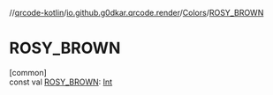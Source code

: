 //[qrcode-kotlin](../../../index.md)/[io.github.g0dkar.qrcode.render](../index.md)/[Colors](index.md)/[ROSY_BROWN](-r-o-s-y_-b-r-o-w-n.md)

# ROSY_BROWN

[common]\
const val [ROSY_BROWN](-r-o-s-y_-b-r-o-w-n.md): [Int](https://kotlinlang.org/api/latest/jvm/stdlib/kotlin/-int/index.html)
